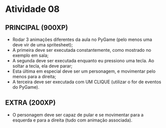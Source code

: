 # Atividade 08

## PRINCIPAL (900XP)

* Rodar 3 animações diferentes da aula no PyGame (pelo menos uma deve vir de uma spritesheet);
* A primeira deve ser executada constantemente, como mostrado no exemplo em sala;
* A segunda deve ser executada enquanto eu pressiono uma tecla. Ao soltar a tecla, ela deve parar;
* Esta última em especial deve ser um personagem, e movimentar pelo menos para a direita;
* A terceira deve ser executada com UM CLIQUE (utilizar o for de eventos do PyGame).

## EXTRA (200XP)

* O personagem deve ser capaz de pular e se movimentar para a esquerda e para a direita (tudo com animação associada).
